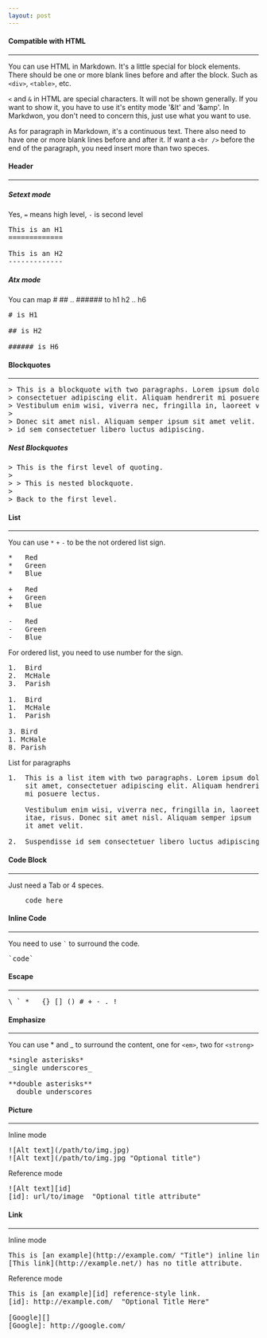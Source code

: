 ```yaml
---
layout: post
---
```


#### Compatible with HTML
---
You can use HTML in Markdown. It's a little special for block elements.
There should be one or more blank lines before and after the block. Such as `<div>`, `<table>`, etc.

`<` and `&` in HTML are special characters. It will not be shown generally. If you want to show it, you have to use it's
entity mode '&lt' and '&amp'. In Markdwon, you don't need to concern this, just use what you want to use.

As for paragraph in Markdown, it's a continuous text. There also need to have one or more blank lines before and after it.
If want a `<br />` before the end of the paragraph, you need insert more than two speces.

#### Header

---

##### Setext mode
Yes, `=` means high level, `-` is second level

<pre>
This is an H1
=============

This is an H2
-------------
</pre>

##### Atx mode
You can map # ## .. ###### to h1 h2 .. h6

<pre>
# is H1

## is H2

###### is H6
</pre>

#### Blockquotes
---

<pre>
> This is a blockquote with two paragraphs. Lorem ipsum dolor sit amet,
> consectetuer adipiscing elit. Aliquam hendrerit mi posuere lectus.
> Vestibulum enim wisi, viverra nec, fringilla in, laoreet vitae, risus.
>
> Donec sit amet nisl. Aliquam semper ipsum sit amet velit. Suspendisse
> id sem consectetuer libero luctus adipiscing.
</pre>

##### Nest Blockquotes

<pre>
> This is the first level of quoting.
>
> > This is nested blockquote.
>
> Back to the first level.
</pre>

#### List
---
You can use `*` `+` `-` to be the not ordered list sign.

<pre>
*   Red
*   Green
*   Blue

+   Red
+   Green
+   Blue

-   Red
-   Green
-   Blue
</pre>

For ordered list, you need to use number for the sign.

<pre>
1.  Bird
2.  McHale
3.  Parish

1.  Bird
1.  McHale
1.  Parish

3. Bird
1. McHale
8. Parish
</pre>

List for paragraphs

<pre>
1.  This is a list item with two paragraphs. Lorem ipsum dolor
    sit amet, consectetuer adipiscing elit. Aliquam hendrerit
    mi posuere lectus.

    Vestibulum enim wisi, viverra nec, fringilla in, laoreet
    itae, risus. Donec sit amet nisl. Aliquam semper ipsum
    it amet velit.

2.  Suspendisse id sem consectetuer libero luctus adipiscing.
</pre>

#### Code Block
---
Just need a Tab or 4 speces.

<pre>
    code here
</pre>

#### Inline Code
---
You need to use `` ` `` to surround the code.

<pre>
`code`
</pre>

#### Escape
---

<pre>
\ ` * _ {} [] () # + - . !
</pre>

#### Emphasize
---
You can use \* and \_ to surround the content, one for `<em>`, two for `<strong>`

<pre>
*single asterisks*
_single underscores_

**double asterisks**
__double underscores__
</pre>

#### Picture
---
Inline mode

<pre>
![Alt text](/path/to/img.jpg)
![Alt text](/path/to/img.jpg "Optional title")
</pre>

Reference mode

<pre>
![Alt text][id]
[id]: url/to/image  "Optional title attribute"
</pre>

#### Link
---
Inline mode

<pre>
This is [an example](http://example.com/ "Title") inline link.
[This link](http://example.net/) has no title attribute.
</pre>

Reference mode

<pre>
This is [an example][id] reference-style link.
[id]: http://example.com/  "Optional Title Here"

[Google][]
[Google]: http://google.com/
</pre>
